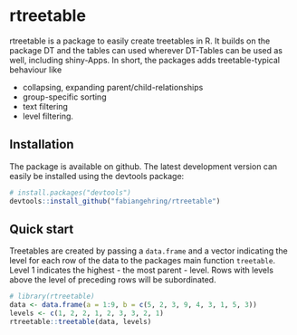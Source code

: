 # rtreetable

rtreetable is a package to easily create treetables in R. It builds on the 
package DT and the tables can used wherever DT-Tables can be used as well, 
including shiny-Apps. In short, the packages adds treetable-typical behaviour 
like 
* collapsing, expanding parent/child-relationships 
* group-specific sorting
* text filtering 
* level filtering.

## Installation

The package is available on github. The latest development version can easily be
installed using the devtools package:

``` R
# install.packages("devtools") 
devtools::install_github("fabiangehring/rtreetable") 
```

## Quick start

Treetables are created by passing a ```data.frame``` and a vector indicating the
level for each row of the data to the packages main function ```treetable```.
Level 1 indicates the highest - the most parent - level. Rows with levels 
above the level of preceding rows will be subordinated.

``` R
# library(rtreetable)
data <- data.frame(a = 1:9, b = c(5, 2, 3, 9, 4, 3, 1, 5, 3))
levels <- c(1, 2, 2, 1, 2, 3, 3, 2, 1)
rtreetable::treetable(data, levels)
```
